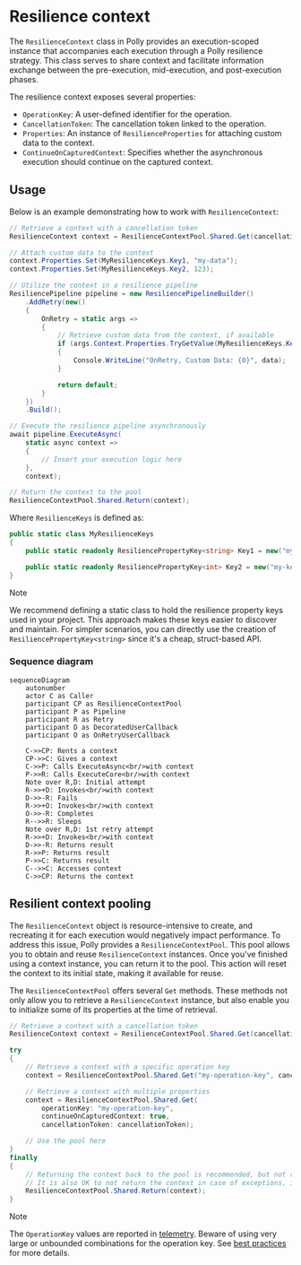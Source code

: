 # Resilience context

The `ResilienceContext` class in Polly provides an execution-scoped instance that accompanies each execution through a Polly resilience strategy. This class serves to share context and facilitate information exchange between the pre-execution, mid-execution, and post-execution phases.

The resilience context exposes several properties:

- `OperationKey`: A user-defined identifier for the operation.
- `CancellationToken`: The cancellation token linked to the operation.
- `Properties`: An instance of `ResilienceProperties` for attaching custom data to the context.
- `ContinueOnCapturedContext`: Specifies whether the asynchronous execution should continue on the captured context.

## Usage

Below is an example demonstrating how to work with `ResilienceContext`:

<!-- snippet: resilience-context -->
```cs
// Retrieve a context with a cancellation token
ResilienceContext context = ResilienceContextPool.Shared.Get(cancellationToken);

// Attach custom data to the context
context.Properties.Set(MyResilienceKeys.Key1, "my-data");
context.Properties.Set(MyResilienceKeys.Key2, 123);

// Utilize the context in a resilience pipeline
ResiliencePipeline pipeline = new ResiliencePipelineBuilder()
    .AddRetry(new()
    {
        OnRetry = static args =>
        {
            // Retrieve custom data from the context, if available
            if (args.Context.Properties.TryGetValue(MyResilienceKeys.Key1, out var data))
            {
                Console.WriteLine("OnRetry, Custom Data: {0}", data);
            }

            return default;
        }
    })
    .Build();

// Execute the resilience pipeline asynchronously
await pipeline.ExecuteAsync(
    static async context =>
    {
        // Insert your execution logic here
    },
    context);

// Return the context to the pool
ResilienceContextPool.Shared.Return(context);
```
<!-- endSnippet -->

Where `ResilienceKeys` is defined as:

<!-- snippet: resilience-keys -->
```cs
public static class MyResilienceKeys
{
    public static readonly ResiliencePropertyKey<string> Key1 = new("my-key-1");

    public static readonly ResiliencePropertyKey<int> Key2 = new("my-key-2");
}
```
<!-- endSnippet -->

> [!NOTE]
> We recommend defining a static class to hold the resilience property keys used in your project. This approach makes these keys easier to discover and maintain. For simpler scenarios, you can directly use the creation of `ResiliencePropertyKey<string>` since it's a cheap, struct-based API.

### Sequence diagram

```mermaid
sequenceDiagram
    autonumber
    actor C as Caller
    participant CP as ResilienceContextPool
    participant P as Pipeline
    participant R as Retry
    participant D as DecoratedUserCallback
    participant O as OnRetryUserCallback

    C->>CP: Rents a context
    CP->>C: Gives a context
    C->>P: Calls ExecuteAsync<br/>with context
    P->>R: Calls ExecuteCore<br/>with context
    Note over R,D: Initial attempt
    R->>+D: Invokes<br/>with context
    D->>-R: Fails
    R->>+O: Invokes<br/>with context
    O->>-R: Completes
    R-->>R: Sleeps
    Note over R,D: 1st retry attempt
    R->>+D: Invokes<br/>with context
    D->>-R: Returns result
    R->>P: Returns result
    P->>C: Returns result
    C-->>C: Accesses context
    C->>CP: Returns the context
```

## Resilient context pooling

<!-- Overview -->
The `ResilienceContext` object is resource-intensive to create, and recreating it for each execution would negatively impact performance. To address this issue, Polly provides a `ResilienceContextPool`. This pool allows you to obtain and reuse `ResilienceContext` instances. Once you've finished using a context instance, you can return it to the pool. This action will reset the context to its initial state, making it available for reuse.

<!-- Methods -->
The `ResilienceContextPool` offers several `Get` methods. These methods not only allow you to retrieve a `ResilienceContext` instance, but also enable you to initialize some of its properties at the time of retrieval.

<!-- snippet: resilience-context-pool -->
```cs
// Retrieve a context with a cancellation token
ResilienceContext context = ResilienceContextPool.Shared.Get(cancellationToken);

try
{
    // Retrieve a context with a specific operation key
    context = ResilienceContextPool.Shared.Get("my-operation-key", cancellationToken);

    // Retrieve a context with multiple properties
    context = ResilienceContextPool.Shared.Get(
        operationKey: "my-operation-key",
        continueOnCapturedContext: true,
        cancellationToken: cancellationToken);

    // Use the pool here
}
finally
{
    // Returning the context back to the pool is recommended, but not required as it reduces the allocations.
    // It is also OK to not return the context in case of exceptions, if you want to avoid try-catch blocks.
    ResilienceContextPool.Shared.Return(context);
}
```
<!-- endSnippet -->

> [!NOTE]
> The `OperationKey` values are reported in [telemetry](telemetry.md#metrics). Beware of using very large or unbounded combinations for the operation key. See [best practices](https://learn.microsoft.com/dotnet/core/diagnostics/metrics-instrumentation#best-practices-3) for more details.
